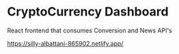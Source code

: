 # CryptoCurrency Dashboard

React frontend that consumes Conversion and News API's

https://silly-albattani-865902.netlify.app/